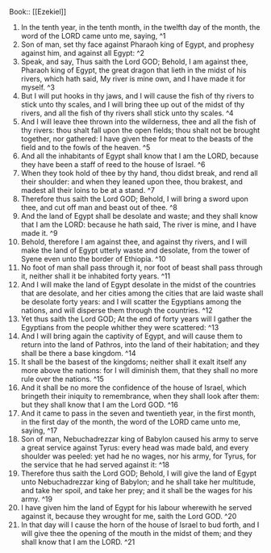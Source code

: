  Book:: [[Ezekiel]]
 1. In the tenth year, in the tenth month, in the twelfth day of the month, the word of the LORD came unto me, saying, ^1
 2. Son of man, set thy face against Pharaoh king of Egypt, and prophesy against him, and against all Egypt: ^2
 3. Speak, and say, Thus saith the Lord GOD; Behold, I am against thee, Pharaoh king of Egypt, the great dragon that lieth in the midst of his rivers, which hath said, My river is mine own, and I have made it for myself. ^3
 4. But I will put hooks in thy jaws, and I will cause the fish of thy rivers to stick unto thy scales, and I will bring thee up out of the midst of thy rivers, and all the fish of thy rivers shall stick unto thy scales. ^4
 5. And I will leave thee thrown into the wilderness, thee and all the fish of thy rivers: thou shalt fall upon the open fields; thou shalt not be brought together, nor gathered: I have given thee for meat to the beasts of the field and to the fowls of the heaven. ^5
 6. And all the inhabitants of Egypt shall know that I am the LORD, because they have been a staff of reed to the house of Israel. ^6
 7. When they took hold of thee by thy hand, thou didst break, and rend all their shoulder: and when they leaned upon thee, thou brakest, and madest all their loins to be at a stand. ^7
 8. Therefore thus saith the Lord GOD; Behold, I will bring a sword upon thee, and cut off man and beast out of thee. ^8
 9. And the land of Egypt shall be desolate and waste; and they shall know that I am the LORD: because he hath said, The river is mine, and I have made it. ^9
 10. Behold, therefore I am against thee, and against thy rivers, and I will make the land of Egypt utterly waste and desolate, from the tower of Syene even unto the border of Ethiopia. ^10
 11. No foot of man shall pass through it, nor foot of beast shall pass through it, neither shall it be inhabited forty years. ^11
 12. And I will make the land of Egypt desolate in the midst of the countries that are desolate, and her cities among the cities that are laid waste shall be desolate forty years: and I will scatter the Egyptians among the nations, and will disperse them through the countries. ^12
 13. Yet thus saith the Lord GOD; At the end of forty years will I gather the Egyptians from the people whither they were scattered: ^13
 14. And I will bring again the captivity of Egypt, and will cause them to return into the land of Pathros, into the land of their habitation; and they shall be there a base kingdom. ^14
 15. It shall be the basest of the kingdoms; neither shall it exalt itself any more above the nations: for I will diminish them, that they shall no more rule over the nations. ^15
 16. And it shall be no more the confidence of the house of Israel, which bringeth their iniquity to remembrance, when they shall look after them: but they shall know that I am the Lord GOD. ^16
 17. And it came to pass in the seven and twentieth year, in the first month, in the first day of the month, the word of the LORD came unto me, saying, ^17
 18. Son of man, Nebuchadrezzar king of Babylon caused his army to serve a great service against Tyrus: every head was made bald, and every shoulder was peeled: yet had he no wages, nor his army, for Tyrus, for the service that he had served against it: ^18
 19. Therefore thus saith the Lord GOD; Behold, I will give the land of Egypt unto Nebuchadrezzar king of Babylon; and he shall take her multitude, and take her spoil, and take her prey; and it shall be the wages for his army. ^19
 20. I have given him the land of Egypt for his labour wherewith he served against it, because they wrought for me, saith the Lord GOD. ^20
 21. In that day will I cause the horn of the house of Israel to bud forth, and I will give thee the opening of the mouth in the midst of them; and they shall know that I am the LORD. ^21
